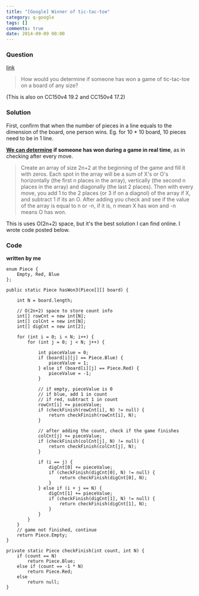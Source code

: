 ```yaml
---
title: "[Google] Winner of tic-tac-toe"
category: q-google
tags: []
comments: true
date: 2014-09-09 00:00
---
```



### Question 

[link](http://www.glassdoor.com/Interview/How-would-you-determine-if-someone-has-won-a-game-of-tic-tac-toe-on-a-board-of-any-size-QTN_1104.htm)

> How would you determine if someone has won a game of tic-tac-toe on a board of any size? 

(This is also on CC150v4 19.2 and CC150v4 17.2)

### Solution

First, confirm that when the number of pieces in a line equals to the dimension of the board, one person wins. Eg. for 10 * 10 board, 10 pieces need to be in 1 line. 

__[We can determine](http://www.glassdoor.com/Interview/How-would-you-determine-if-someone-has-won-a-game-of-tic-tac-toe-on-a-board-of-any-size-QTN_1104.htm) if someone has won during a game in real time__, as in checking after every move. 

> Create an array of size 2n+2 at the beginning of the game and fill it with zeros. Each spot in the array will be a sum of X's or O's horizontally (the first n places in the array), vertically (the second n places in the array) and diagonally (the last 2 places). Then with every move, you add 1 to the 2 places (or 3 if on a diagnol) of the array if X, and subtract 1 if its an O. After adding you check and see if the value of the array is equal to n or -n, if it is, n mean X has won and -n means O has won.

This is uses O(2n+2) space, but it's the best solution I can find online. I wrote code posted below. 

### Code

__written by me__

	enum Piece {
		Empty, Red, Blue
	};
    
	public static Piece hasWon3(Piece[][] board) {

		int N = board.length;

		// O(2n+2) space to store count info
		int[] rowCnt = new int[N];
		int[] colCnt = new int[N];
		int[] digCnt = new int[2];

		for (int i = 0; i < N; i++) {
			for (int j = 0; j < N; j++) {

				int pieceValue = 0;
				if (board[i][j] == Piece.Blue) {
					pieceValue = 1;
				} else if (board[i][j] == Piece.Red) {
					pieceValue = -1;
				}

				// if empty, pieceValue is 0
				// if blue, add 1 in count
				// if red, subtract 1 in count
				rowCnt[i] += pieceValue;
				if (checkFinish(rowCnt[i], N) != null) {
					return checkFinish(rowCnt[i], N);
				}

				// after adding the count, check if the game finishes
				colCnt[j] += pieceValue;
				if (checkFinish(colCnt[j], N) != null) {
					return checkFinish(colCnt[j], N);
				}

				if (i == j) {
					digCnt[0] += pieceValue;
					if (checkFinish(digCnt[0], N) != null) {
						return checkFinish(digCnt[0], N);
					}
				} else if (i + j == N) {
					digCnt[1] += pieceValue;
					if (checkFinish(digCnt[1], N) != null) {
						return checkFinish(digCnt[1], N);
					}
				}
			}
		}
		// game not finished, continue
		return Piece.Empty;
	}

	private static Piece checkFinish(int count, int N) {
		if (count == N)
			return Piece.Blue;
		else if (count == -1 * N)
			return Piece.Red;
		else
			return null;
	}
